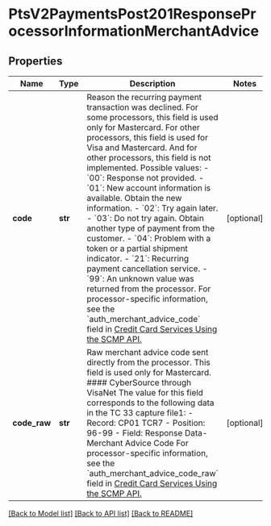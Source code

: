 # PtsV2PaymentsPost201ResponseProcessorInformationMerchantAdvice

## Properties
Name | Type | Description | Notes
------------ | ------------- | ------------- | -------------
**code** | **str** | Reason the recurring payment transaction was declined. For some processors, this field is used only for Mastercard. For other processors, this field is used for Visa and Mastercard. And for other processors, this field is not implemented.  Possible values:   - &#x60;00&#x60;: Response not provided.  - &#x60;01&#x60;: New account information is available. Obtain the new information.  - &#x60;02&#x60;: Try again later.  - &#x60;03&#x60;: Do not try again. Obtain another type of payment from the customer.  - &#x60;04&#x60;: Problem with a token or a partial shipment indicator.  - &#x60;21&#x60;: Recurring payment cancellation service.  - &#x60;99&#x60;: An unknown value was returned from the processor.  For processor-specific information, see the &#x60;auth_merchant_advice_code&#x60; field in [Credit Card Services Using the SCMP API.](http://apps.cybersource.com/library/documentation/dev_guides/CC_Svcs_SCMP_API/html)  | [optional] 
**code_raw** | **str** | Raw merchant advice code sent directly from the processor. This field is used only for Mastercard.  #### CyberSource through VisaNet The value for this field corresponds to the following data in the TC 33 capture file1: - Record: CP01 TCR7 - Position: 96-99 - Field: Response Data-Merchant Advice Code   For processor-specific information, see the &#x60;auth_merchant_advice_code_raw&#x60; field in [Credit Card Services Using the SCMP API.](http://apps.cybersource.com/library/documentation/dev_guides/CC_Svcs_SCMP_API/html)  | [optional] 

[[Back to Model list]](../README.md#documentation-for-models) [[Back to API list]](../README.md#documentation-for-api-endpoints) [[Back to README]](../README.md)


